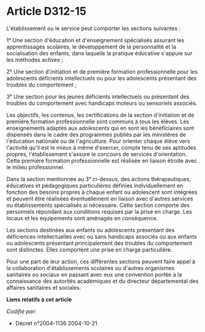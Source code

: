 # Article D312-15

L'établissement ou le service peut comporter les sections suivantes :

1° Une section d'éducation et d'enseignement spécialisés assurant les apprentissages scolaires, le développement de la
personnalité et la socialisation des enfants, dans laquelle la pratique éducative s'appuie sur les méthodes actives ;

2° Une section d'initiation et de première formation professionnelle pour les adolescents déficients intellectuels ou pour
les adolescents présentant des troubles du comportement ;

3° Une section pour les jeunes déficients intellectuels ou présentant des troubles du comportement avec handicaps moteurs ou
sensoriels associés.

Les objectifs, les contenus, les certifications de la section d'initiation et de première formation professionnelle sont
communs à tous les élèves. Les enseignements adaptés aux adolescents qui en sont les bénéficiaires sont dispensés dans le
cadre des programmes publiés par les ministères de l'éducation nationale ou de l'agriculture. Pour orienter chaque élève vers
l'activité qu'il est le mieux à même d'exercer, compte tenu de ses aptitudes propres, l'établissement s'assure le concours de
services d'orientation. Cette première formation professionnelle est réalisée en liaison étroite avec le milieu
professionnel.

Dans la section mentionnée au 3° ci-dessus, des actions thérapeutiques, éducatives et pédagogiques particulières définies
individuellement en fonction des besoins propres à chaque enfant ou adolescent sont intégrées et peuvent être réalisées
éventuellement en liaison avec d'autres services ou établissements spécialisés si nécessaire. Cette section comporte des
personnels répondant aux conditions requises par la prise en charge. Les locaux et les équipements sont aménagés en
conséquence.

Les sections destinées aux enfants ou adolescents présentant des déficiences intellectuelles avec ou sans handicaps associés
ou aux enfants ou adolescents présentant principalement des troubles du comportement sont distinctes. Elles comportent une
prise en charge particulière.

Pour une part de leur action, ces différentes sections peuvent faire appel à la collaboration d'établissements scolaires ou
d'autres organismes sanitaires ou sociaux en passant avec eux une convention portée à la connaissance des autorités
académiques et du directeur départemental des affaires sanitaires et sociales.

**Liens relatifs à cet article**

_Codifié par_:

  - Décret n°2004-1136 2004-10-21

